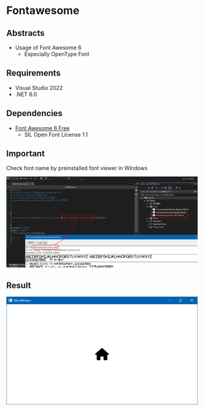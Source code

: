 # Fontawesome

## Abstracts

* Usage of Font Awesome 6
  * Especially OpenType Font

## Requirements

* Visual Studio 2022
* .NET 6.0

## Dependencies

* [Font Awesome 6 Free](https://fontawesome.com)
  * SIL Open Font License 1.1

## Important

Check font name by preinstalled font viewer in Windows

<img src="images/001.png?raw=true" title="Usage"/>

## Result

<img src="images/002.png?raw=true" title="Result"/>
